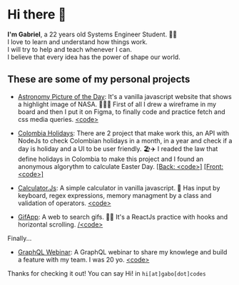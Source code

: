 # Hi there 👋

**I'm Gabriel**, a 22 years old Systems Engineer Student. 👨‍💻\
I love to learn and understand how things work.\
I will try to help and teach whenever I can.\
I believe that every idea has the power of shape our world.

## These are some of my personal projects

- [Astronomy Picture of the Day](https://gabodotcodes.github.io/apod/src): It's a vanilla javascript website that shows a highlight image of NASA. 👨‍🚀🚀 First of all I drew a wireframe in my board and then I put it on Figma, to finally code and practice fetch and css media queries. [\<code\>](https://github.com/GaboDotCodes/apod)

- [Colombia Holidays](https://gabodotcodes.github.io/colombian-holidays-front-practice/): There are 2 project that make work this, an API with NodeJs to check Colombian holidays in a month, in a year and check if a day is holiday and a UI to be user friendly. 🏖️✈️ I readed the law that define holidays in Colombia to make this project and I found an anonymous algorythm to calculate Easter Day. [\[Back: \<code\>\]](https://github.com/GaboDotCodes/colombian-holidays) [\[Front: \<code\>\]](https://github.com/GaboDotCodes/colombian-holidays-front-practice)

- [Calculator.Js](https://gabodotcodes.github.io/calculator-js/): A simple calculator in vanilla javascript. 🧮 Has input by keyboard, regex expressions, memory managment by a class and validation of operators. [\<code\>](https://github.com/GaboDotCodes/calculator-js)

- [GifApp](https://gabodotcodes.github.io/gif-app/): A web to search gifs. 🎥🐰 It's a ReactJs practice with hooks and horizontal scrolling. [/<code\>](https://github.com/GaboDotCodes/gif-app)

Finally...
- [GraphQL Webinar](https://drive.google.com/file/d/1ZWk9wayv2URke0So4MHWG1LYWH1QEIHo/view): A GraphQL webinar to share my knowlege and build a feature with my team. I was 20 yo. [\<code\>](https://github.com/GaboDotCodes/graphQL_webinar)

Thanks for checking it out! You can say Hi! in `hi[at]gabo[dot]codes`
